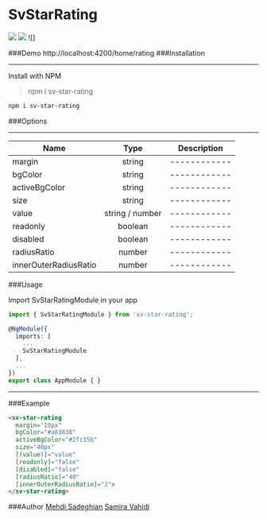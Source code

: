 # SvStarRating
![](https://pandao.github.io/editor.md/images/logos/editormd-logo-180x180.png)
![](https://img.shields.io/github/stars/pandao/editor.md.svg) ![]


###Demo
http://localhost:4200/home/rating
###Installation 
***
Install with NPM

> npm i sv-star-rating
>>>
```bash
npm i sv-star-rating
```

###Options
***
| Name  | Type | Description |
| ------------- |:-------------:|------------|
| margin      | string     |------------|
| bgColor     | string     |------------|
| activeBgColor      | string     |------------|
| size      | string     |------------|
| value      | string / number    |------------|
| readonly      | boolean    |------------|
| disabled      | boolean    |------------|
| radiusRatio      | number     |------------|
| innerOuterRadiusRatio      | number  |------------|


###Usage

Import SvStarRatingModule in your app

```typescript
import { SvStarRatingModule } from 'sv-star-rating';

@NgModule({
  imports: [
    ...
    SvStarRatingModule
  ],
  ...
})
export class AppModule { }
```
***

###Example
```html
<sv-star-rating
  margin="10px"
  bgColor="#a83838"
  activeBgColor="#2fc15b"
  size="40px"
  [(value)]="value"
  [readonly]="false"
  [disabled]="false"
  [radiusRatio]="40"
  [innerOuterRadiusRatio]="2">
</sv-star-rating>
```

###Author
[Mehdi Sadeghian](https://github.com/sadeghianme)
[Samira Vahidi](https://github.com/svahidi)





